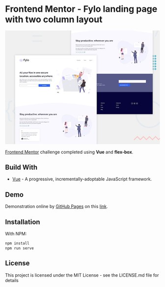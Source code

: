 # Frontend Mentor - Fylo landing page with two column layout

![Design preview for the Fylo landing page with two column layout challenge](./src/assets/design/desktop-preview.jpg)

[Frontend Mentor](https://www.frontendmentor.io) challenge completed using **Vue** and **flex-box**.

## Build With

- [Vue](https://vuejs.org) - A progressive, incrementally-adoptable JavaScript framework.

## Demo

Demonstration online by [GitHub Pages](https://pages.github.com) on this [link](https://lucas-santosp.github.io/fylo-landing-page-vue/).

## Installation

With NPM:

```
npm install
npm run serve
```

## License

This project is licensed under the MIT License - see the LICENSE.md file for details
